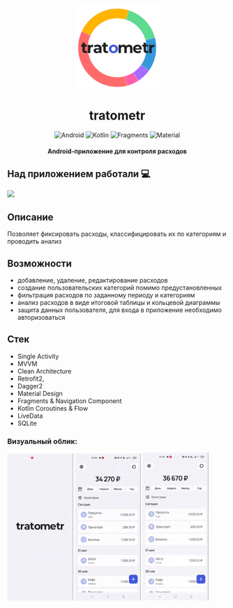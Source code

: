 <div align="center">
<img src="https://github.com/A2T-user/tratometr/blob/main/app/src/main/ic_launcher-playstore.png" width="192" height="192" />
</div>
<h1 align="center">tratometr</h1>
<p align="center">
  <img alt="Android" src="https://img.shields.io/badge/Android-3DDC84?style=for-the-badge&logo=android&logoColor=white"/>
  <img alt="Kotlin" src="https://img.shields.io/badge/Kotlin-a503fc?logo=kotlin&logoColor=white&style=for-the-badge"/>
  <img alt="Fragments" src="https://img.shields.io/static/v1?style=for-the-badge&message=Fragments&color=4285F4&label="/>
  <img alt="Material" src="https://custom-icon-badges.demolab.com/badge/material-lightblue?style=for-the-badge"/>
  </br>
</p>

<h4 align="center">Android-приложение для контроля расходов</h4>

## Над приложением работали 💻

<a href="https://github.com/Studio-Yandex-Practicum/team-2_tracker_android/graphs/contributors">
  <img src="https://contrib.rocks/image?repo=Studio-Yandex-Practicum/team-2_tracker_android" />
</a>

## Описание
Позволяет фиксировать расходы, классифицировать их по категориям и проводить анализ

## Возможности
- добавление, удаление, редактирование расходов
- создание пользовательских категорий помимо предустановленных
- фильтрация расходов по заданному периоду и категориям
- анализ расходов в виде итоговой таблицы и кольцевой диаграммы
- защита данных пользователя, для входа в приложение необходимо авторизоваться

## Стек
- Single Activity
- MVVM
- Clean Architecture
- Retrofit2,                         
- Dagger2 
- Material Design
- Fragments & Navigation Component
- Kotlin Coroutines & Flow
- LiveData
- SQLite

### Визуальный облик:
<img src="https://github.com/A2T-user/A2T-user/blob/main/446602042-54c4cb9c-00a1-49ea-b8cc-72ad8dedfd27.gif" width="30%" height="30%"> <img src="https://github.com/A2T-user/A2T-user/blob/main/446602606-0227789d-4460-4aac-af61-01ee78da73d2.gif" width="30%" height="30%">
<img src="https://github.com/A2T-user/A2T-user/blob/main/446602842-afdb2860-0974-4a31-9c4b-13c3124373de.gif" width="30%" height="30%">
